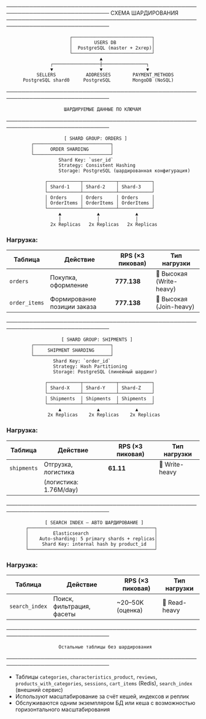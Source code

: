 ─────────────────────────────────────────────────────────────────────────────
                        СХЕМА ШАРДИРОВАНИЯ
─────────────────────────────────────────────────────────────────────────────

                           ┌─────────────────────────────┐
                           │        USERS DB             │
                           │  PostgreSQL (master + 2xrep)│
                           └─────────────────────────────┘
                                      ▲
                    ┌─────────────────┼────────────────┐
                    ▼                 ▼                ▼
               SELLERS           ADDRESSES        PAYMENT_METHODS
          PostgreSQL shard0     PostgreSQL        MongoDB (NoSQL)

─────────────────────────────────────────────────────────────────────────────

                         ШАРДИРУЕМЫЕ ДАННЫЕ ПО КЛЮЧАМ
─────────────────────────────────────────────────────────────────────────────

                         [ SHARD GROUP: ORDERS ]
             ┌────────────────────────────┐
             │      ORDER SHARDING        │
             └────────────────────────────┘
                       Shard Key: `user_id`
                       Strategy: Consistent Hashing
                       Storage: PostgreSQL (шардированная конфигурация)

                  ┌────────────┬────────────┬────────────┐
                  │ Shard-1    │ Shard-2    │ Shard-3    │
                  └────────────┴────────────┴────────────┘
                  │ Orders     │ Orders     │ Orders     │
                  │ OrderItems │ OrderItems │ OrderItems │
                  └────────────┴────────────┴────────────┘
                       ▲             ▲             ▲
                       │             │             │
                    2x Replicas   2x Replicas   2x Replicas

###  Нагрузка:

| Таблица         | Действие                         | RPS (×3 пиковая) | Тип нагрузки             |
|-----------------|----------------------------------|------------------|--------------------------|
| `orders`        | Покупка, оформление              | **777.138**      | 🔴 Высокая (Write-heavy) |
| `order_items`   | Формирование позиции заказа      | **777.138**      | 🔴 Высокая (Join-heavy)  |



─────────────────────────────────────────────────────────────────────────────

                        [ SHARD GROUP: SHIPMENTS ]
             ┌────────────────────────────┐
             │     SHIPMENT SHARDING      │
             └────────────────────────────┘
                     Shard Key: `order_id`
                     Strategy: Hash Partitioning
                     Storage: PostgreSQL (линейный шардинг)

                  ┌────────────┬────────────┬────────────┐
                  │ Shard-X    │ Shard-Y    │ Shard-Z    │
                  └────────────┴────────────┴────────────┘
                  │ Shipments  │ Shipments  │ Shipments  │
                  └────────────┴────────────┴────────────┘
                       ▲             ▲             ▲
                   2x Replicas    2x Replicas    2x Replicas

###  Нагрузка:

| Таблица        | Действие                    | RPS (×3 пиковая) | Тип нагрузки     |
|----------------|-----------------------------|------------------|------------------|
| `shipments`    | Отгрузка, логистика         | **61.11**        | 🔴 Write-heavy   |
|                | (логистика: 1.76M/day)      |                  |                  |

─────────────────────────────────────────────────────────────────────────────

                  [ SEARCH INDEX — АВТО ШАРДИРОВАНИЕ ]
           ┌──────────────────────────────────────────────┐
           │         Elasticsearch                        │
           │    Auto-sharding: 5 primary shards + replicas│
           │     Shard Key: internal hash by product_id   │
           └──────────────────────────────────────────────┘

### Нагрузка:

| Таблица           | Действие                   | RPS (×3 пиковая) | Тип нагрузки      |
|-------------------|----------------------------|------------------|-------------------|
| `search_index`    | Поиск, фильтрация, фасеты  | ~20–50K (оценка) | 🔴 Read-heavy      |
           

─────────────────────────────────────────────────────────────────────────────

                       Остальные таблицы без шардирования
─────────────────────────────────────────────────────────────────────────────

- Таблицы `categories`, `characteristics_product`, `reviews`, `products_with_categories`, `sessions`, `cart_items` (Redis), `search_index` (внешний сервис)
- Используют масштабирование за счёт кешей, индексов и реплик
- Обслуживаются одним экземпляром БД или кеша с возможностью горизонтального масштабирования
